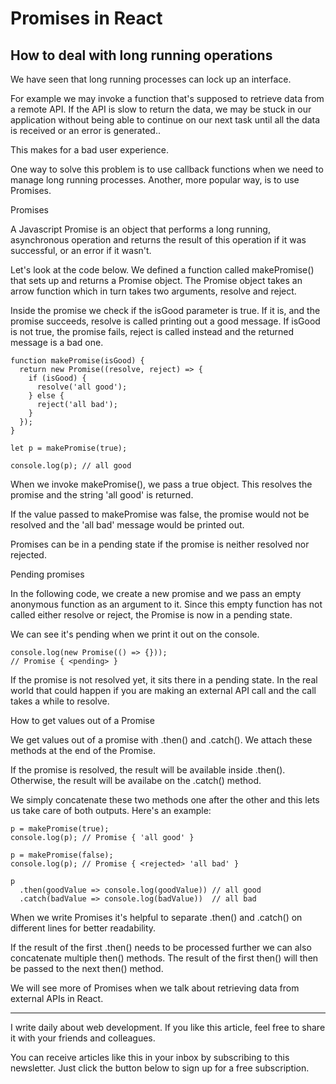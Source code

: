 # Promises in React
## How to deal with long running operations

We have seen that long running processes can lock up an interface.

For example we may invoke a function that's supposed to retrieve data from a remote API. If the API is slow to return the data, we may be stuck in our application without being able to continue on our next task until all the data is received or an error is generated..

This makes for a bad user experience.

One way to solve this problem is to use callback functions when we need to manage long running processes.
Another, more popular way, is to use Promises.

Promises

A Javascript Promise is an object that performs a long running, asynchronous operation and returns the result of this operation if it was successful, or an error if it wasn't. 

Let's look at the code below. We defined a function called makePromise() that sets up and returns a Promise object.
The Promise object takes an arrow function which in turn takes two arguments, resolve and reject.

Inside the promise we check if the isGood parameter is true.
If it is, and the promise succeeds, resolve is called printing out a good message.
If isGood is not true, the promise fails, reject is called instead and the returned message is a bad one.

```
function makePromise(isGood) {
  return new Promise((resolve, reject) => {
    if (isGood) {
      resolve('all good');
    } else {
      reject('all bad');
    }
  });
}

let p = makePromise(true);

console.log(p); // all good
```

When we invoke makePromise(), we pass a true object. This resolves the promise and the string 'all good' is returned.

If the value passed to makePromise was false, the promise would not be resolved and the 'all bad' message would be printed out.

Promises can be in a pending state if the promise is neither resolved nor rejected.

Pending promises

In the following code, we create a new promise and we pass an empty anonymous function as an argument to it. Since this empty function has not called either resolve or reject, the Promise is now in a pending state.

We can see it's pending when we print it out on the console.

```
console.log(new Promise(() => {}));
// Promise { <pending> }
```

If the promise is not resolved yet, it sits there in a pending state. In the real world that could happen if you are making an external API call and the call takes a while to resolve.

How to get values out of a Promise

We get values out of a promise with .then() and .catch().
We attach these methods at the end of the Promise.

If the promise is resolved, the result will be available inside .then(). Otherwise, the result will be availabe on the .catch() method.

We simply concatenate these two methods one after the other and this lets us take care of both outputs. Here's an example:

```
p = makePromise(true);
console.log(p); // Promise { 'all good' }

p = makePromise(false);
console.log(p); // Promise { <rejected> 'all bad' }

p
  .then(goodValue => console.log(goodValue)) // all good
  .catch(badValue => console.log(badValue))  // all bad
```

When we write Promises it's helpful to separate .then() and .catch() on different lines for better readability.

If the result of the first .then() needs to be processed further we can also concatenate multiple then() methods. The result of the first then() will then be passed to the next then() method.

We will see more of Promises when we talk about retrieving data from external APIs in React.

---

I write daily about web development. If you like this article, feel free to share it with your friends and colleagues. 

You can receive articles like this in your inbox by subscribing to this newsletter. Just click the button below to sign up for a free subscription.

